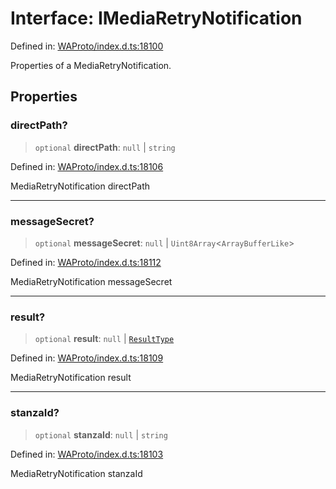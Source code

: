 # Interface: IMediaRetryNotification

Defined in: [WAProto/index.d.ts:18100](https://github.com/Fokusdotid/bail/blob/8a30cf93a8ac726f06d1ad6578695812a8253e53/WAProto/index.d.ts#L18100)

Properties of a MediaRetryNotification.

## Properties

### directPath?

> `optional` **directPath**: `null` \| `string`

Defined in: [WAProto/index.d.ts:18106](https://github.com/Fokusdotid/bail/blob/8a30cf93a8ac726f06d1ad6578695812a8253e53/WAProto/index.d.ts#L18106)

MediaRetryNotification directPath

***

### messageSecret?

> `optional` **messageSecret**: `null` \| `Uint8Array`\<`ArrayBufferLike`\>

Defined in: [WAProto/index.d.ts:18112](https://github.com/Fokusdotid/bail/blob/8a30cf93a8ac726f06d1ad6578695812a8253e53/WAProto/index.d.ts#L18112)

MediaRetryNotification messageSecret

***

### result?

> `optional` **result**: `null` \| [`ResultType`](../namespaces/MediaRetryNotification/enumerations/ResultType.md)

Defined in: [WAProto/index.d.ts:18109](https://github.com/Fokusdotid/bail/blob/8a30cf93a8ac726f06d1ad6578695812a8253e53/WAProto/index.d.ts#L18109)

MediaRetryNotification result

***

### stanzaId?

> `optional` **stanzaId**: `null` \| `string`

Defined in: [WAProto/index.d.ts:18103](https://github.com/Fokusdotid/bail/blob/8a30cf93a8ac726f06d1ad6578695812a8253e53/WAProto/index.d.ts#L18103)

MediaRetryNotification stanzaId
